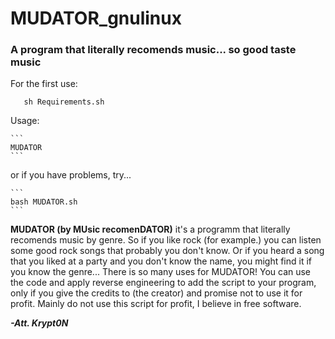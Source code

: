 # MUDATOR_gnulinux
### A program that literally recomends music... so good taste music

 For the first use:

 ```
    sh Requirements.sh
 ```
Usage:


    ```
    MUDATOR 
    ```
    
   or if you have problems, try...
     
    ```
    bash MUDATOR.sh
    ```
    
**MUDATOR (by MUsic recomenDATOR)** it's a programm that literally recomends music by genre. So if you like rock (for example.) you can listen some good rock songs that probably you don't know. Or if you heard a song that you liked at a party and you don't know the name, you might find it if you know the genre... There is so many uses for MUDATOR!
You can use the code and apply reverse engineering to add the script to your program, only if you give the credits to <Krypt0N> (the creator) and promise not to use it for profit. Mainly do not use this script for profit, I believe in free software.
  
 ***-Att. Krypt0N*** 
